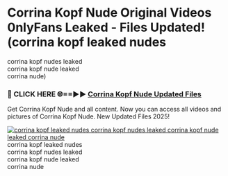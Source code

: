 # Corrina Kopf Nude Original Videos 0nlyFans Leaked - Files Updated! (corrina kopf leaked nudes<br>
corrina kopf nudes leaked<br>
corrina kopf nude leaked<br>
corrina nude)

<h3>🔴 CLICK HERE 🌐==►► <a href="https://tinyurl.com/2p9ay9w9" rel="nofollow">Corrina Kopf Nude Updated Files</a></h3>

Get Corrina Kopf Nude and all content. Now you can access all videos and pictures of Corrina Kopf Nude. New Updated Files 2025!

[![corrina kopf leaked nudes<br>
corrina kopf nudes leaked<br>
corrina kopf nude leaked<br>
corrina nude](https://i.imgur.com/KQgVmj3.gif)](https://tinyurl.com/2p9ay9w9)
corrina kopf leaked nudes<br>
corrina kopf nudes leaked<br>
corrina kopf nude leaked<br>
corrina nude